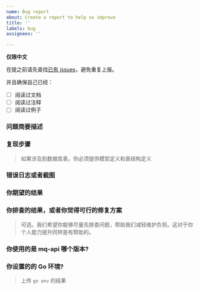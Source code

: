 ```yaml
---
name: Bug report
about: Create a report to help us improve
title: ''
labels: bug
assignees: ''

---
```


**仅限中文**

在提之前请先查找[已有 issues](https://github.com/ecodeclub/eorm/issues)，避免重复上报。

并且确保自己已经：
- [ ] 阅读过文档
- [ ] 阅读过注释
- [ ] 阅读过例子

### 问题简要描述

### 复现步骤
> 如果涉及到数据库表，你必须提供模型定义和表结构定义

### 错误日志或者截图

### 你期望的结果

### 你排查的结果，或者你觉得可行的修复方案
> 可选。我们希望你能够尽量先排查问题，帮助我们减轻维护负担。这对于你个人能力提升同样是有帮助的。

### 你使用的是 mq-api 哪个版本?

### 你设置的的 Go 环境?
> 上传 `go env` 的结果